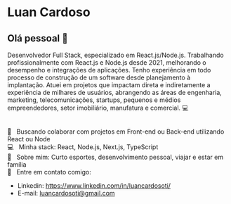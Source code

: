 # Luan Cardoso

## Olá pessoal 👋
Desenvolvedor Full Stack, especializado em React.js/Node.js. 
Trabalhando profissionalmente com React.js e Node.js desde 2021, melhorando o desempenho e integrações de aplicações. Tenho experiência em todo processo de construção de um software desde planejamento à implantação. Atuei em projetos que impactam direta e indiretamente a experiência de milhares de usuários, abrangendo as áreas de engenharia, marketing, telecomunicações, startups, pequenos e médios empreendedores, setor imobiliário, manufatura e comercial. :computer:


 <br/> :green_heart: &nbsp; Buscando colaborar com projetos em Front-end ou Back-end utilizando React ou Node
 <br/> :computer: &nbsp; Minha stack: React, Node.js, Next.js, TypeScript
 <br/> 💬  &nbsp; Sobre mim: Curto esportes, desenvolvimento pessoal, viajar e estar em família
 <br/> :email: &nbsp; Entre em contato comigo:

 - Linkedin: https://www.linkedin.com/in/luancardosoti/
 - E-mail: luancardosoti@gmail.com
